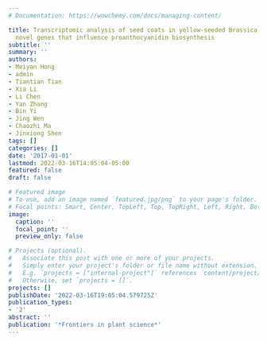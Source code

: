 ```yaml
---
# Documentation: https://wowchemy.com/docs/managing-content/

title: Transcriptomic analysis of seed coats in yellow-seeded Brassica napus reveals
  novel genes that influence proanthocyanidin biosynthesis
subtitle: ''
summary: ''
authors:
- Meiyan Hong
- admin
- Tiantian Tian
- Xia Li
- Li Chen
- Yan Zhang
- Bin Yi
- Jing Wen
- Chaozhi Ma
- Jinxiong Shen
tags: []
categories: []
date: '2017-01-01'
lastmod: 2022-03-16T14:05:04-05:00
featured: false
draft: false

# Featured image
# To use, add an image named `featured.jpg/png` to your page's folder.
# Focal points: Smart, Center, TopLeft, Top, TopRight, Left, Right, BottomLeft, Bottom, BottomRight.
image:
  caption: ''
  focal_point: ''
  preview_only: false

# Projects (optional).
#   Associate this post with one or more of your projects.
#   Simply enter your project's folder or file name without extension.
#   E.g. `projects = ["internal-project"]` references `content/project/deep-learning/index.md`.
#   Otherwise, set `projects = []`.
projects: []
publishDate: '2022-03-16T19:05:04.579725Z'
publication_types:
- '2'
abstract: ''
publication: '*Frontiers in plant science*'
---
```

